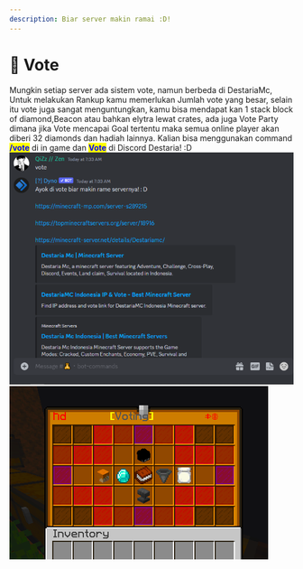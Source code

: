 ```yaml
---
description: Biar server makin ramai :D!
---
```


# 📓 Vote

Mungkin setiap server ada sistem vote, namun berbeda di DestariaMc, Untuk melakukan Rankup kamu memerlukan Jumlah vote yang besar, selain itu vote juga sangat menguntungkan, kamu bisa mendapat kan 1 stack block of diamond,Beacon atau bahkan elytra lewat crates, ada juga Vote Party dimana jika Vote mencapai Goal tertentu maka semua online player akan diberi 32 diamonds dan hadiah lainnya. Kalian bisa menggunakan command <mark style="color:blue;">**/vote**</mark> di in game dan <mark style="color:blue;">**Vote**</mark> di Discord Destaria! :D\
![](<../../.gitbook/assets/Screenshot (338) (1).png>)![](<../../.gitbook/assets/Screenshot (339).png>)
